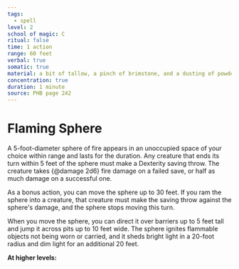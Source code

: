 ```yaml
---
tags:
  - spell
level: 2
school of magic: C
ritual: false
time: 1 action
range: 60 feet
verbal: true
somatic: true
material: a bit of tallow, a pinch of brimstone, and a dusting of powdered iron
concentration: true
duration: 1 minute
source: PHB page 242
---
```

# Flaming Sphere
A 5-foot-diameter sphere of fire appears in an unoccupied space of your choice within range and lasts for the duration. Any creature that ends its turn within 5 feet of the sphere must make a Dexterity saving throw. The creature takes {@damage 2d6} fire damage on a failed save, or half as much damage on a successful one.

As a bonus action, you can move the sphere up to 30 feet. If you ram the sphere into a creature, that creature must make the saving throw against the sphere's damage, and the sphere stops moving this turn.

When you move the sphere, you can direct it over barriers up to 5 feet tall and jump it across pits up to 10 feet wide. The sphere ignites flammable objects not being worn or carried, and it sheds bright light in a 20-foot radius and dim light for an additional 20 feet.

**At higher levels:** 